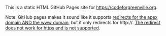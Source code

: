 This is a static HTML GitHub Pages site for https://codeforgreenville.org.

Note: GitHub pages makes it sound like it supports [redirects for the apex domain AND the www domain](https://help.github.com/en/github/working-with-github-pages/about-custom-domains-and-github-pages#using-an-apex-domain-for-your-github-pages-site), but it only redirects for http://.  [The redirect does not work for https and is not supported](https://andygrove.io/2018/05/github-pages-custom-domain-ssl/).
